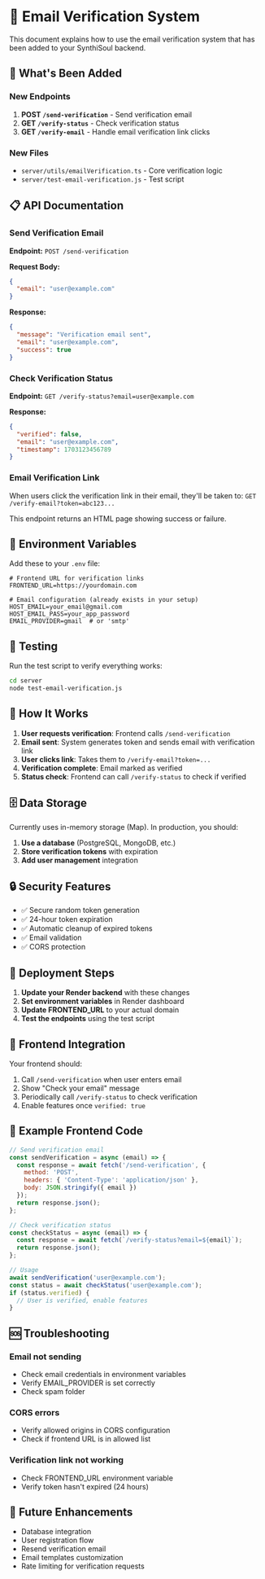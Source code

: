 # 📧 Email Verification System

This document explains how to use the email verification system that has been added to your SynthiSoul backend.

## 🚀 What's Been Added

### New Endpoints

1. **POST `/send-verification`** - Send verification email
2. **GET `/verify-status`** - Check verification status
3. **GET `/verify-email`** - Handle email verification link clicks

### New Files

- `server/utils/emailVerification.ts` - Core verification logic
- `server/test-email-verification.js` - Test script

## 📋 API Documentation

### Send Verification Email

**Endpoint:** `POST /send-verification`

**Request Body:**
```json
{
  "email": "user@example.com"
}
```

**Response:**
```json
{
  "message": "Verification email sent",
  "email": "user@example.com",
  "success": true
}
```

### Check Verification Status

**Endpoint:** `GET /verify-status?email=user@example.com`

**Response:**
```json
{
  "verified": false,
  "email": "user@example.com",
  "timestamp": 1703123456789
}
```

### Email Verification Link

When users click the verification link in their email, they'll be taken to:
`GET /verify-email?token=abc123...`

This endpoint returns an HTML page showing success or failure.

## 🔧 Environment Variables

Add these to your `.env` file:

```env
# Frontend URL for verification links
FRONTEND_URL=https://yourdomain.com

# Email configuration (already exists in your setup)
HOST_EMAIL=your_email@gmail.com
HOST_EMAIL_PASS=your_app_password
EMAIL_PROVIDER=gmail  # or 'smtp'
```

## 🧪 Testing

Run the test script to verify everything works:

```bash
cd server
node test-email-verification.js
```

## 🔄 How It Works

1. **User requests verification**: Frontend calls `/send-verification`
2. **Email sent**: System generates token and sends email with verification link
3. **User clicks link**: Takes them to `/verify-email?token=...`
4. **Verification complete**: Email marked as verified
5. **Status check**: Frontend can call `/verify-status` to check if verified

## 🗄️ Data Storage

Currently uses in-memory storage (Map). In production, you should:

1. **Use a database** (PostgreSQL, MongoDB, etc.)
2. **Store verification tokens** with expiration
3. **Add user management** integration

## 🔒 Security Features

- ✅ Secure random token generation
- ✅ 24-hour token expiration
- ✅ Automatic cleanup of expired tokens
- ✅ Email validation
- ✅ CORS protection

## 🚀 Deployment Steps

1. **Update your Render backend** with these changes
2. **Set environment variables** in Render dashboard
3. **Update FRONTEND_URL** to your actual domain
4. **Test the endpoints** using the test script

## 🔗 Frontend Integration

Your frontend should:

1. Call `/send-verification` when user enters email
2. Show "Check your email" message
3. Periodically call `/verify-status` to check verification
4. Enable features once `verified: true`

## 📝 Example Frontend Code

```javascript
// Send verification email
const sendVerification = async (email) => {
  const response = await fetch('/send-verification', {
    method: 'POST',
    headers: { 'Content-Type': 'application/json' },
    body: JSON.stringify({ email })
  });
  return response.json();
};

// Check verification status
const checkStatus = async (email) => {
  const response = await fetch(`/verify-status?email=${email}`);
  return response.json();
};

// Usage
await sendVerification('user@example.com');
const status = await checkStatus('user@example.com');
if (status.verified) {
  // User is verified, enable features
}
```

## 🆘 Troubleshooting

### Email not sending
- Check email credentials in environment variables
- Verify EMAIL_PROVIDER is set correctly
- Check spam folder

### CORS errors
- Verify allowed origins in CORS configuration
- Check if frontend URL is in allowed list

### Verification link not working
- Check FRONTEND_URL environment variable
- Verify token hasn't expired (24 hours)

## 🔮 Future Enhancements

- Database integration
- User registration flow
- Resend verification email
- Email templates customization
- Rate limiting for verification requests
